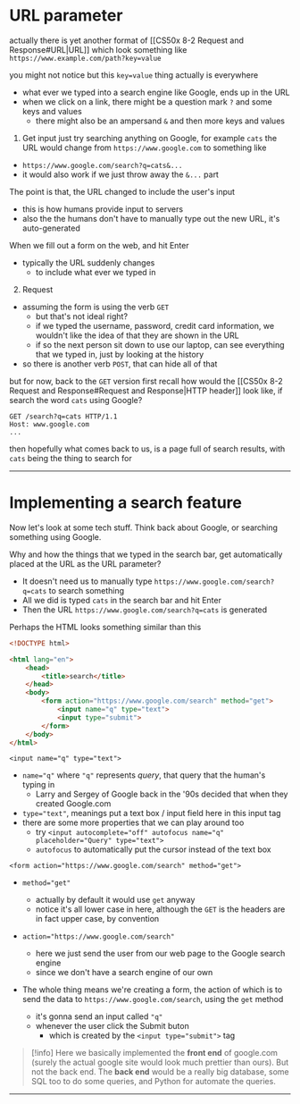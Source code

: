 # URL parameter

actually there is yet another format of [[CS50x 8-2 Request and Response#URL|URL]]
which look something like `https://www.example.com/path?key=value`

you might not notice but this `key=value` thing actually is everywhere
* what ever we typed into a search engine like Google, ends up in the URL
* when we click on a link, there might be a question mark `?` and some keys and values
	* there might also be an ampersand `&` and then more keys and values


1. Get input
just try searching anything on Google, for example `cats`
the URL would change from `https://www.google.com` to something like
* `https://www.google.com/search?q=cats&...`
* it would also work if we just throw away the `&...` part

The point is that, the URL changed to include the user's input
* this is how humans provide input to servers
* also the the humans don't have to manually type out the new URL, it's auto-generated

When we fill out a form on the web, and hit Enter
* typically the URL suddenly changes
	* to include what ever we typed in


2. Request
* assuming the form is using the verb `GET`
	* but that's not ideal right?
	* if we typed the username, password, credit card information, we wouldn't like the idea of that they are shown in the URL
	* if so the next person sit down to use our laptop, can see everything that we typed in, just by looking at the history
* so there is another verb `POST`, that can hide all of that

but for now, back to the `GET` version first
recall how would the [[CS50x 8-2 Request and Response#Request and Response|HTTP header]] look like, if search the word `cats` using Google?
```
GET /search?q=cats HTTP/1.1
Host: www.google.com
...
```

then hopefully what comes back to us, is a page full of search results, with `cats` being the thing to search for
___

# Implementing a search feature

Now let's look at some tech stuff.
Think back about Google, or searching something using Google.

Why and how the things that we typed in the search bar, get automatically placed at the URL as the URL parameter?
* It doesn't need us to manually type `https://www.google.com/search?q=cats` to search something
* All we did is typed `cats` in the search bar and hit Enter
* Then the URL `https://www.google.com/search?q=cats` is generated

Perhaps the HTML looks something similar than this
```html
<!DOCTYPE html>

<html lang="en">
    <head>
        <title>search</title>
    </head>
    <body>
		<form action="https://www.google.com/search" method="get">
			<input name="q" type="text">
			<input type="submit">
		</form>
    </body>
</html>
```

`<input name="q" type="text">`
* `name="q"` where `"q"` represents *query*, that query that the human's typing in
	* Larry and Sergey of Google back in the '90s decided that when they created Google.com
* `type="text"`, meanings put a text box / input field here in this input tag
* there are some more properties that we can play around too
	* try `<input autocomplete="off" autofocus name="q" placeholder="Query" type="text">`
	* `autofocus` to automatically put the cursor instead of the text box

`<form action="https://www.google.com/search" method="get">`
* `method="get"`
	* actually by default it would use `get` anyway
	* notice it's all lower case in here, although the `GET` is the headers are in fact upper case, by convention
* `action="https://www.google.com/search"`
	* here we just send the user from our web page to the Google search engine
	* since we don't have a search engine of our own

* The whole thing means we're creating a form, the action of which is to send the data to `https://www.google.com/search`, using the `get` method
	* it's gonna send an input called `"q"`
	* whenever the user click the Submit buton
		* which is created by the `<input type="submit">` tag

> [!info]
> Here we basically implemented the **front end** of google.com (surely the actual google site would look much prettier than ours). But not the back end.
> The **back end** would be a really big database, some SQL too to do some queries, and Python for automate the queries.

___
